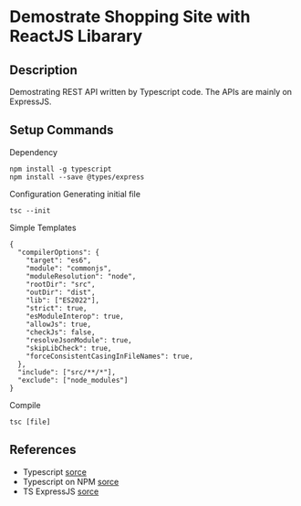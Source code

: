 # Demostrate Shopping Site with ReactJS Libarary
## Description
Demostrating REST API written by Typescript code. The APIs are mainly on ExpressJS.
## Setup Commands
Dependency
```
npm install -g typescript
npm install --save @types/express
```
Configuration
Generating initial file
```
tsc --init
```
Simple Templates 
```
{
  "compilerOptions": {
    "target": "es6",
    "module": "commonjs",
    "moduleResolution": "node",
    "rootDir": "src",
    "outDir": "dist",
    "lib": ["ES2022"],
    "strict": true,
    "esModuleInterop": true,
    "allowJs": true,
    "checkJs": false,
    "resolveJsonModule": true,
    "skipLibCheck": true,
    "forceConsistentCasingInFileNames": true,
  },
  "include": ["src/**/*"],
  "exclude": ["node_modules"]
}
```
Compile
```
tsc [file]
```

## References
- Typescript [sorce](https://www.typescriptlang.org/)
- Typescript on NPM [sorce](https://www.npmjs.com/package/typescript)
- TS ExpressJS [sorce](https://www.npmjs.com/package/@types/express)